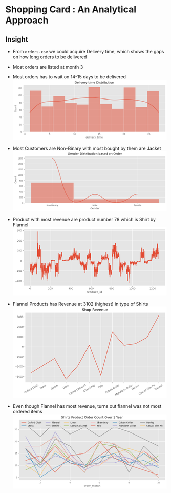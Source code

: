 # Shopping Card : An Analytical Approach


## Insight


- From `orders.csv` we could acquire Delivery time, which shows the gaps on how long orders to be delivered
- Most orders are listed at month 3
- Most orders has to wait on 14-15 days to be delivered
![Alt text](image-4.png)
- Most Customers are Non-Binary with most bought by them are Jacket
![Gender Distribution](image-3.png)


- Product with most revenue are product number 78 which is Shirt by Flannel
![Revenues](image.png)
- Flannel Products has Revenue at 3102 (highest) in type of Shirts
![Shop Revenue](image-1.png)

- Even though Flannel has most revenue, turns out flannel was not most ordered items
![Shirts Order Count over 1 year](image-2.png)